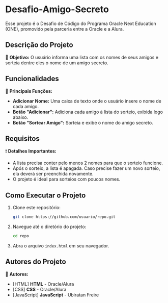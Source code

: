 # Desafio-Amigo-Secreto
 Esse projeto é o Desafio de Código do Programa Oracle Next Education (ONE), promovido pela parceria entre a Oracle e a Alura.
## Descrição do Projeto

🎯 **Objetivo:** O usuário informa uma lista com os nomes de seus amigos e sorteia dentre eles o nome de um amigo secreto.

## Funcionalidades

🎲 **Principais Funções:**
- **Adicionar Nome:** Uma caixa de texto onde o usuário insere o nome de cada amigo.
- **Botão "Adicionar":** Adiciona cada amigo à lista do sorteio, exibida logo abaixo.
- **Botão "Sortear Amigo":** Sorteia e exibe o nome do amigo secreto.

## Requisitos

❗ **Detalhes Importantes:**
- A lista precisa conter pelo menos 2 nomes para que o sorteio funcione.
- Após o sorteio, a lista é apagada. Caso precise fazer um novo sorteio, ela deverá ser preenchida novamente.
- O projeto é ideal para sorteios com poucos nomes.

## Como Executar o Projeto

1. Clone este repositório: 
   ```bash
   git clone https://github.com/usuario/repo.git
   ```
2. Navegue até o diretório do projeto:
   ```bash
   cd repo
   ```
3. Abra o arquivo `index.html` em seu navegador.

## Autores do Projeto

👷 **Autores:**
- [HTML]  **HTML** - Oracle/Alura
- [CSS]  **CSS** - Oracle/Alura
- [JavaScript] **JavaScript** - Ubiratan Freire

